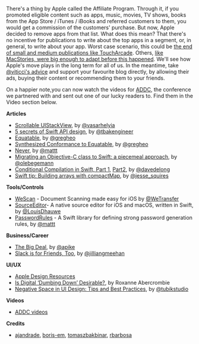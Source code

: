 There's a thing by Apple called the Affiliate Program. Through it, if you promoted eligible content such as apps, music, movies, TV shows, books from the App Store / iTunes / iBooks and referred customers to them, you would get a commission of the customers' purchase. But now, Apple decided to remove apps from that list. What does this mean? That there's no incentive for publications to write about the top apps in a segment, or, in general, to write about your app. Worst case scenario, this could be [the end of small and medium publications like TouchArcade](https://toucharcade.com/2018/08/01/apple-kills-the-app-store-affiliate-program-and-i-have-no-idea-what-we-are-going-to-do/). Others, [like MacStories, were big enough to adapt before this happened](https://twitter.com/viticci/status/1024791826077806592). We'll see how Apple's move plays in the long term for all of us. In the meantime, take [@viticci's advice](https://twitter.com/viticci/status/1024792617509433344) and support your favourite blog directly, by allowing their ads, buying their content or recommending them to your friends. 

On a happier note,you can now watch the videos for [ADDC](https://addconf.com/2018/), the conference we partnered with and sent out one of our lucky readers to. Find them in the Video section below. 

**Articles**

* [Scrollable UIStackView](https://blog.alltheflow.com/scrollable-uistackview/), by [@vasarhelyia](https://twitter.com/vasarhelyia)
* [5 secrets of Swift API design](https://binarapps.com/blog/5-secrets-of-swift-api-design), by [@tbakengineer](https://twitter.com/tbakengineer)
* [Equatable](https://swiftunboxed.com/protocols/equatable/), by [@gregheo](https://twitter.com/gregheo)
* [Synthesized Conformance to Equatable](https://swiftunboxed.com/internals/synthesized-equatable-conformance/), by [@gregheo](https://twitter.com/gregheo)
* [Never](https://nshipster.com/never/), by [@mattt](https://twitter.com/mattt)
* [Migrating an Objective-C class to Swift: a piecemeal approach](https://oleb.net/2018/objc-swift-transition/), by [@olebegemann](https://twitter.com/olebegemann)
* [Conditional Compilation in Swift, Part 1](https://davedelong.com/blog/2018/07/25/conditional-compilation-in-swift-part-1/), [Part2](https://davedelong.com/blog/2018/07/25/conditional-compilation-in-swift-part-2/), by [@davedelong](https://twitter.com/davedelong)
* [Swift tip: Building arrays with compactMap](https://www.jessesquires.com/blog/swift-tip-building-arrays-with-compactmap/), by [@jesse_squires](https://twitter.com/jesse_squires)

**Tools/Controls**

* [WeScan](https://github.com/WeTransfer/WeScan) - Document Scanning made easy for iOS by [@WeTransfer](https://twitter.com/WeTransfer)
* [SourceEditor](https://github.com/louisdh/source-editor)- A native source editor for iOS and macOS, written in Swift, by [@LouisDhauwe](https://twitter.com/LouisDhauwe)
* [PasswordRules](https://github.com/NSHipster/PasswordRules) - A Swift library for defining strong password generation rules, by [@mattt](https://twitter.com/mattt)

**Business/Career**

* [The Big Deal](https://allenpike.com/2018/the-big-deal/), by [@apike](http://www.twitter.com/apike/)
* [Slack is for Friends, Too](https://blog.lickability.com/slack-is-for-friends-too-57ab3f9d9da0), by [@jilliangmeehan](https://twitter.com/jilliangmeehan)

**UI/UX**

* [Apple Design Resources](https://developer.apple.com/design/resources/)
* [Is Digital ‘Dumbing Down’ Desirable?](https://usabilitygeek.com/is-digital-dumbing-down-desirable/), by Roxanne Abercrombie
* [Negative Space in UI Design: Tips and Best Practices](https://uxplanet.org/negative-space-in-ui-design-tips-and-best-practices-98311cb2ad16), by [@tubikstudio](https://twitter.com/tubikstudio)

**Videos**

* [ADDC videos](https://www.youtube.com/playlist?list=PLwR4QwnnbBuLHBfsD0Spj6hAcI4yT3uib)

**Credits**

* [ajandrade](https://github.com/ajandrade), [boris-em](http://github.com/boris-em), [tomaszbakbinar](https://github.com/tomaszbakbinar), [rbarbosa](https://github.com/rbarbosa)
